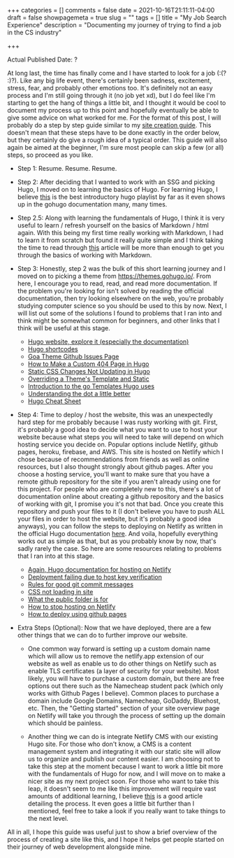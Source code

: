 +++
categories = []
comments = false
date = 2021-10-16T21:11:11-04:00
draft = false
showpagemeta = true
slug = ""
tags = []
title = "My Job Search Experience"
description = "Documenting my journey of trying to find a job in the CS industry"

+++

Actual Published Date: ?

At long last, the time has finally come and I have started to look for a job (:(? :)?). Like any big life event, there's certainly been sadness, excitement, stress, fear, and probably other emotions too. It's definitely not an easy process and I'm still going through it (no job yet xd), but I do feel like I'm starting to get the hang of things a little bit, and I thought it would be cool to document my process up to this point and hopefully eventually be able to give some advice on what worked for me. For the format of this post, I will probably do a step by step guide similar to my [site creation guide](https://andyctct.netlify.app/blog/creating-this-website/). This doesn't mean that these steps have to be done exactly in the order below, but they certainly do give a rough idea of a typical order. This guide will also again be aimed at the beginner, I'm sure most people can skip a few (or all) steps, so proceed as you like. 

- Step 1: Resume. Resume. Resume. 

- Step 2: After deciding that I wanted to work with an SSG and picking Hugo, I moved on to learning the basics of Hugo. For learning Hugo, I believe [this](https://www.youtube.com/watch?v=qtIqKaDlqXo&list=PLLAZ4kZ9dFpOnyRlyS-liKL5ReHDcj4G3) is the best introductory hugo playlist by far as it even shows up in the gohugo documentation many, many times. 

- Step 2.5: Along with learning the fundamentals of Hugo, I think it is very useful to learn / refresh yourself on the basics of Markdown / html again. With this being my first time really working with Markdown, I had to learn it from scratch but found it really quite simple and I think taking the time to read through [this](https://daringfireball.net/projects/markdown/syntax) article will be more than enough to get you through the basics of working with Markdown.

- Step 3: Honestly, step 2 was the bulk of this short learning journey and I moved on to picking a theme from <https://themes.gohugo.io/>. From here, I encourage you to read, read, and read more documentation. If the problem you're looking for isn't solved by reading the official documentation, then try looking elsewhere on the web, you're probably studying computer science so you should be used to this by now. Next, I will list out some of the solutions I found to problems that I ran into and think might be somewhat common for beginners, and other links that I think will be useful at this stage. 
    - [Hugo website, explore it (especially the documentation)](https://gohugo.io/)
    - [Hugo shortcodes](https://gohugo.io/content-management/shortcodes/)
    - [Goa Theme Github Issues Page](https://github.com/kaapiandcode/hugo-goa/issues?page=1&q=is%3Aissue+is%3Aclosed)
    - [How to Make a Custom 404 Page in Hugo](https://stackoverflow.com/questions/53142088/how-to-make-hugo-server-use-custom-404-html)
    - [Static CSS Changes Not Updating in Hugo](https://discourse.gohugo.io/t/static-css-changes-no-updating-browser-cache-with-hugo-serve/16169)
    - [Overriding a Theme's Template and Static](https://gohugobrasil.Netlify.app/themes/customizing/)
    - [Introduction to the go Templates Hugo uses](https://gohugo.io/templates/introduction/)
    - [Understanding the dot a little better](https://www.smashingmagazine.com/2021/02/context-variables-hugo-static-site-generator/)
    - [Hugo Cheat Sheet](https://www.git-tower.com/learn/cheat-sheets/hugo/)

- Step 4: Time to deploy / host the website, this was an unexpectedly hard step for me probably because I was rusty working with git. First, it's probably a good idea to decide what you want to use to host your website because what steps you will need to take will depend on which hosting service you decide on. Popular options include Netlify, github pages, heroku, firebase, and AWS. This site is hosted on Netlify which I chose because of recommendations from friends as well as online resources, but I also thought strongly about github pages. After you choose a hosting service, you'll want to make sure that you have a remote github repository for the site if you aren't already using one for this project. For people who are completely new to this, there's a lot of documentation online about creating a github repository and the basics of working with git, I promise you it's not that bad. Once you create this repository and push your files to it (I don't believe you have to push ALL your files in order to host the website, but it's probably a good idea anyways), you can follow the steps to deploying on Netlify as written in the official Hugo documentation [here](https://gohugo.io/hosting-and-deployment/hosting-on-Netlify/). And voila, hopefully everything works out as simple as that, but as you probably know by now, that's sadly rarely the case. So here are some resources relating to problems that I ran into at this stage.
    - [Again, Hugo documentation for hosting on Netlify](https://gohugo.io/hosting-and-deployment/hosting-on-Netlify/)
    - [Deployment failing due to host key verification](https://answers.Netlify.com/t/hugo-site-deployment-failed-due-to-host-key-verification/783/4)
    - [Rules for good git commit messages](https://chris.beams.io/posts/git-commit/)
    - [CSS not loading in site](https://answers.Netlify.com/t/css-not-loading/17773/4)
    - [What the public folder is for](https://discourse.gohugo.io/t/why-is-there-a-public-folder/27979/5)
    - [How to stop hosting on Netlify](https://docs.Netlify.com/configure-builds/stop-or-activate-builds/)
    - [How to deploy using github pages](https://levelup.gitconnected.com/build-a-personal-website-with-github-pages-and-hugo-6c68592204c7)     

- Extra Steps (Optional): Now that we have deployed, there are a few other things that we can do to further improve our website. 
    - One common way forward is setting up a custom domain name which will allow us to remove the netlify.app extension of our website as well as enable us to do other things on Netlify such as enable TLS certificates (a layer of security for your website). Most likely, you will have to purchase a custom domain, but there are free options out there such as the Namecheap student pack (which only works with Github Pages I believe). Common places to purchase a domain include Google Domains, Namecheap, GoDaddy, Bluehost, etc. Then, the "Getting started" section of your site overview page on Netlify will take you through the process of setting up the domain which should be painless. 

    - Another thing we can do is integrate Netlify CMS with our existing Hugo site. For those who don't know, a CMS is a content management system and integrating it with our static site will allow us to organize and publish our content easier. I am choosing not to take this step at the moment because I want to work a little bit more with the fundamentals of Hugo for now, and I will move on to make a nicer site as my next project soon. For those who want to take this leap, it doesn't seem to me like this improvement will require vast amounts of additional learning, I believe [this](https://dev.to/howtocode_io/how-to-build-a-jamstack-blog-with-hugo-netlify-cms-and-zapier-14dc) is a good article detailing the process. It even goes a little bit further than I mentioned, feel free to take a look if you really want to take things to the next level. 

All in all, I hope this guide was useful just to show a brief overview of the process of creating a site like this, and I hope it helps get people started on their journey of web development alongside mine.
